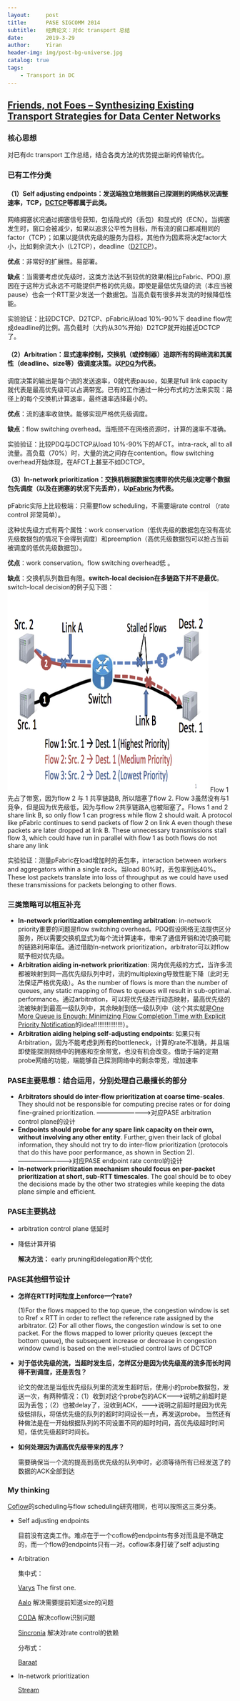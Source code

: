 ```yaml
---
layout:     post
title:      PASE SIGCOMM 2014
subtitle:   经典论文：对dc transport 总结
date:       2019-3-29
author:     Yiran
header-img: img/post-bg-universe.jpg
catalog: true
tags:
    - Transport in DC
---
```


## [Friends, not Foes – Synthesizing Existing Transport Strategies for Data Center Networks](http://web.lums.edu.pk/~ihsan/papers/pase-sigcomm14.pdf)

### 核心思想

对已有dc transport 工作总结，结合各类方法的优势提出新的传输优化。

### 已有工作分类

#### （1）Self adjusting endpoints：发送端**独立地**根据自己**探测到的网络状况**调整速率，TCP，[DCTCP](https://people.csail.mit.edu/alizadeh/papers/dctcp-sigcomm10.pdf)等都属于此类。

   网络拥塞状况通过拥塞信号获知，包括隐式的（丢包）和显式的（ECN）。当拥塞发生时，窗口会被减少，如果以追求公平性为目标，所有流的窗口都减相同的factor（TCP）；如果以提供优先级的服务为目标，其他作为因素将决定factor大小，比如剩余流大小（L2TCP），deadline（[D2TCP](http://conferences.sigcomm.org/sigcomm/2012/paper/sigcomm/p115.pdf)）。

   **优点**：非常好的扩展性。易部署。

   **缺点**：当需要考虑优先级时，这类方法达不到较优的效果(相比pFabric、PDQ).原因在于这种方式永远不可能提供严格的优先级。即使是最低优先级的流（本应当被pause）也会一个RTT至少发送一个数据包。当高负载有很多并发流的时候降低性能。

   实验验证：比较DCTCP、D2TCP、pFabric从load 10%-90%下 deadline flow完成deadline的比例。高负载时（大约从30%开始）D2TCP就开始接近DCTCP了。

#### （2）Arbitration：显式速率控制，交换机（或控制器）追踪所有的网络流和其属性（deadline、size等）做调度决策。以[PDQ](http://conferences.sigcomm.org/sigcomm/2012/paper/sigcomm/p127.pdf)为代表。

   调度决策的输出是每个流的发送速率，0就代表pause，如果是full link capacity就代表是最高优先级可以占满带宽。已有的工作通过一种分布式的方法来实现：路径上的每个交换机计算速率，最终速率选择最小的。

   **优点**：流的速率收敛快。能够实现严格优先级调度。

   **缺点**：flow switching overhead。当瓶颈不在网络资源时，计算的速率不准确。

   实验验证：比较PDQ与DCTCP从load 10%-90%下的AFCT。intra-rack, all to all 流量。高负载（70%）时，大量的流之间存在contention。flow switching overhead开始体现，在AFCT上甚至不如DCTCP。

#### （3）In-network prioritization：交换机根据数据包携带的优先级决定哪个数据包先调度（以及在拥塞的状况下先丢弃），以[pFabric](https://web.stanford.edu/~skatti/pubs/sigcomm13-pfabric.pdf)为代表。

   pFabric实际上比较极端：只需要flow scheduling，不需要端rate control （rate control 非常简单）。
   
   这种优先级方式有两个属性：work conservation（低优先级的数据包在没有高优先级数据包的情况下会得到调度）和preemption（高优先级数据包可以抢占当前被调度的低优先级数据包）。

   **优点**：work conservation。flow switching overhead低 。

   **缺点**：交换机队列数目有限。**switch-local decision在多链路下并不是最优**。switch-local decision的例子见下图：
   <img width="450" height="450" src="/img/post-pase-1.jpg"/>
   Flow 1 先占了带宽，因为flow 2 与 1 共享链路B, 所以阻塞了flow 2. Flow 3虽然没有与1 竞争，但是因为优先级低，因为与flow 2共享链路A,也被阻塞了。Flows 1 and 2 share link B, so only flow 1 can progress while flow 2 should wait. A protocol like pFabric continues to send packets of flow 2 on link A even though these packets are later dropped at link B. These unnecessary transmissions stall flow 3, which could have run in parallel with flow 1 as both flows do not share any link

   实验验证：测量pFabric在load增加时的丢包率，interaction between workers and aggregators within a single rack。当load 80%时，丢包率到达40%。These lost packets translate into loss of throughput as we could have used these transmissions for packets belonging to other flows.

### 三类策略可以相互补充

- **In-network prioritization complementing arbitration**: in-network priority重要的问题是flow switching overhead。PDQ假设网络无法提供区分服务，所以需要交换机显式为每个流计算速率，带来了通信开销和流切换可能的链路利用率低。通过借助In-network prioritization，arbitrator可以对flow赋予相对优先级。
- **Arbitration aiding in-network prioritization**: 网内优先级的方式，当许多流都被映射到同一高优先级队列中时，流的multiplexing导致性能下降（此时无法保证严格优先级）。As the number of flows is more than the number of queues, any static mapping of flows to queues will result in sub-optimal. performance。通过arbitration，可以将优先级进行动态映射，最高优先级的流被映射到最高一级队列中，其余映射到低一级队列中（这个其实就是[One More Queue is Enough: Minimizing Flow Completion Time with Explicit Priority Notification](https://1989chenguo.github.io/Publications/EPN-INFOCOM17.pdf)的idea!!!!!!!!!!!!!!!!）。
- **Arbitration aiding helping self-adjusting endpoints**: 如果只有Arbitration，因为不能考虑到所有的bottleneck，计算的rate不准确，并且端即使能探测网络中的拥塞和空余带宽，也没有机会改变。借助于端的定期probe网络的功能，端能够自己探测网络中的剩余带宽，增加速率


### PASE主要思想：结合运用，分别处理自己最擅长的部分

- **Arbitrators should do inter-flow prioritization at coarse time-scales**. They should not be responsible for computing precise rates or for doing fine-grained prioritization. —————————>对应PASE arbitration control plane的设计
- **Endpoints should probe for any spare link capacity on their own, without involving any other entity**. Further, given their lack of global information, they should not try to do inter-flow prioritization (protocols that do this have poor performance, as shown in Section 2). —————————>对应PASE endpoint rate control的设计
- **In-network prioritization mechanism should focus on per-packet prioritization at short, sub-RTT timescales**. The goal should be to obey the decisions made by the other two strategies while keeping the data plane simple and efficient.

### PASE主要挑战

- arbitration control plane 低延时
- 降低计算开销

   **解决方法：** early pruning和delegation两个优化


### PASE其他细节设计

- **怎样在RTT时间粒度上enforce一个rate?** 

   (1)For the flows mapped to the top queue, the congestion window is set to Rref × RTT in order to reflect the reference rate assigned by the arbitrator. (2) For all other flows, the congestion window is set to one packet. For the flows mapped to lower priority queues (except the bottom queue), the subsequent increase or decrease in congestion window cwnd is based on the well-studied control laws of DCTCP
- **对于低优先级的流，当超时发生后，怎样区分是因为优先级高的流多而长时间得不到调度，还是丢包？**

   论文的做法是当低优先级队列里的流发生超时后，使用小的probe数据包，发送一次，有两种情况：（1）收到对这个probe包的ACK———>说明之前超时是因为丢包；（2）也被delay了，没收到ACK，———>说明之前超时是因为优先级低排队，将低优先级的队列的超时时间设长一点，再发送probe。   当然还有种做法是在一开始根据队列的不同设置不同的超时时间，高优先级超时时间短，低优先级超时时间长。
- **如何处理因为调高优先级带来的乱序？** 

   需要确保当一个流的提高到高优先级的队列中时，必须等待所有已经发送了的数据的ACK全部到达


### My thinking
[Coflow](http://conferences.sigcomm.org/hotnets/2012/papers/hotnets12-final51.pdf)的scheduling与flow scheduling研究相同，也可以按照这三类分类。

- Self adjusting endpoints

   目前没有这类工作。难点在于一个coflow的endpoints有多对而且是不确定的，而一个flow的endpoints只有一对。coflow本身打破了self adjusting
- Arbitration

   集中式：

   [Varys](http://web.eecs.umich.edu/~mosharaf/Readings/Varys.pdf) The first one.

   [Aalo](https://conferences.sigcomm.org/sigcomm/2015/pdf/papers/p393.pdf) 解决需要提前知道size的问题

   [CODA](https://www.mosharaf.com/wp-content/uploads/coda-sigcomm16.pdf) 解决coflow识别问题

   [Sincronia](http://www.cs.cornell.edu/~ragarwal/pubs/sincronia.pdf) 解决对rate control的依赖

   分布式：

   [Baraat](https://people.csail.mit.edu/alizadeh/courses/6.888/papers/baraat.pdf)
- In-network prioritization

   [Stream](http://www.cse.ust.hk/~kaichen/papers/icnp16-stream.pdf)
